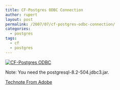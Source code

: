```yaml
---
title: CF-Postgres ODBC Connection
author: rupert
layout: post
permalink: /2007/07/cf-postgres-odbc-connection/
categories:
  - postgres
tags:
  - cf
  - postgres
---
```

<p><a href="http://www.gisnotes.com/images/2007/07/cf_postgres.png" title="CF-Postgres ODBC"><img src="http://www.gisnotes.com/images/2007/07/cf_postgres.png" alt="CF-Postgres ODBC" /></a></p>
<p>Note: You need the postgresql-8.2-504.jdbc3.jar.</p>
<p><a href="http://kb.adobe.com/selfservice/viewContent.do?externalId=tn_18338&amp;sliceId=1">Technote From Adobe</a></p>
